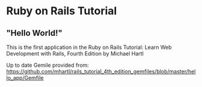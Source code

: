 # Ruby on Rails Tutorial

## "Hello World!"

This is the first application in the Ruby on Rails Tutorial: Learn Web Development with Rails, Fourth Edition
by Michael Hartl

Up to date Gemile provided from:
https://github.com/mhartl/rails_tutorial_4th_edition_gemfiles/blob/master/hello_app/Gemfile